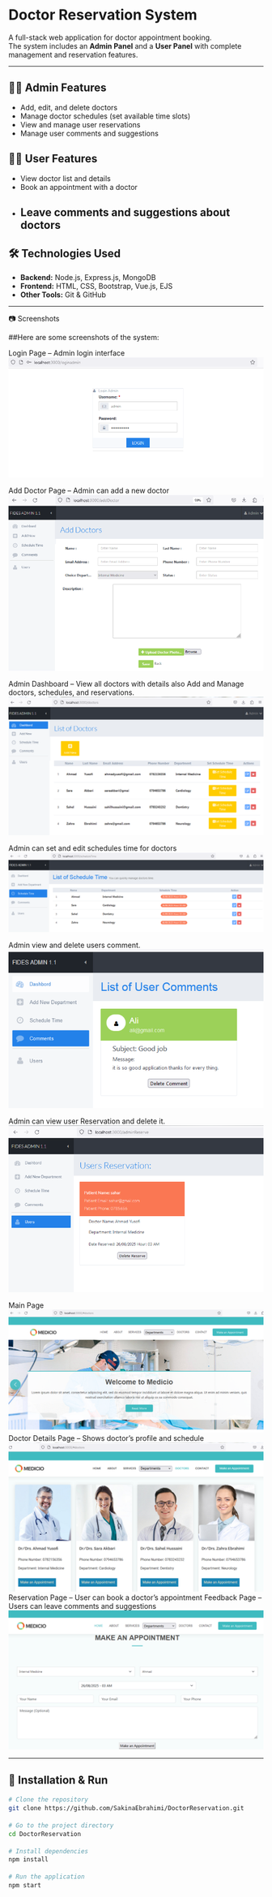 # Doctor Reservation System

A full-stack web application for doctor appointment booking.  
The system includes an **Admin Panel** and a **User Panel** with complete management and reservation features.

---

## 👨‍⚕️ Admin Features
- Add, edit, and delete doctors  
- Manage doctor schedules (set available time slots)  
- View and manage user reservations  
- Manage user comments and suggestions  

## 👩‍💻 User Features
- View doctor list and details  
- Book an appointment with a doctor  
- Leave comments and suggestions about doctors
  ---

## 🛠️ Technologies Used
- **Backend:** Node.js, Express.js, MongoDB  
- **Frontend:** HTML, CSS, Bootstrap, Vue.js, EJS  
- **Other Tools:** Git & GitHub  

---
📷 Screenshots

##Here are some screenshots of the system:

Login Page – Admin login interface
![admin page](./images/admin-page-login.PNG)

Add Doctor Page – Admin can add a new doctor
![admin page](./images/admin-page-add.PNG)

Admin Dashboard – View all doctors with details also Add and Manage doctors, schedules, and reservations.
![admin page](./images/admin-page-list.PNG)

Admin can set and edit schedules time for doctors
![admin page](./images/admin-page-sheduletime.PNG)

Admin view and delete users comment.
![admin page](./images/admin-page-comment.PNG)

Admin can view user Reservation and delete it.
![admin page](./images/admin-user-reserve.PNG)

Main Page
![admin page](./images/user-page-main.PNG)
Doctor Details Page – Shows doctor’s profile and schedule
![admin page](./images/user-page-doctor.PNG)
Reservation Page – User can book a doctor’s appointment
Feedback Page – Users can leave comments and suggestions
![admin page](./images/user-page-reserve.PNG)

---

## 🚀 Installation & Run
```bash
# Clone the repository
git clone https://github.com/SakinaEbrahimi/DoctorReservation.git

# Go to the project directory
cd DoctorReservation

# Install dependencies
npm install

# Run the application
npm start
